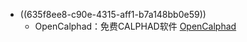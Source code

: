 - ((635f8ee8-c90e-4315-aff1-b7a148bb0e59))
	- OpenCalphad：免费CALPHAD软件 [OpenCalphad](http://www.opencalphad.com/main.html)